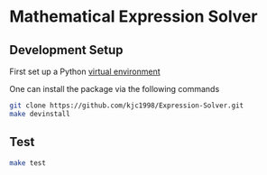 # Mathematical Expression Solver

## Development Setup

First set up a Python [virtual environment](https://docs.python.org/3/library/venv.html)

One can install the package via the following commands

```bash
git clone https://github.com/kjc1998/Expression-Solver.git
make devinstall
```

## Test

```bash
make test
```
